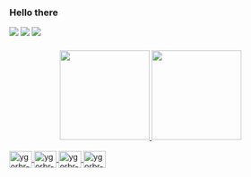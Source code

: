### Hello there

<div> 
  <a href="https://www.linkedin.com/in/ygorbr" target="_blank"><img src="https://img.shields.io/badge/-LinkedIn-%230077B5?style=for-the-badge&logo=linkedin&logoColor=white" target="_blank"></a>
  <a href = "mailto:ygorbr@gmail.com"><img src="https://img.shields.io/badge/-Gmail-%23333?style=for-the-badge&logo=gmail&logoColor=white" target="_blank"></a>
  <a href="https://instagram.com/_ygorbr" target="_blank"><img src="https://img.shields.io/badge/-Instagram-%23E4405F?style=for-the-badge&logo=instagram&logoColor=white" target="_blank"></a>
</div>

###

<div align="center">
  <a href="https://github.com/ygorbr">
  <img height="160em" src="https://github-readme-stats.vercel.app/api?username=ygorbr&show_icons=true&theme=darcula&include_all_commits=true&count_private=true"/>
  <img height="160em" src="https://github-readme-stats.vercel.app/api/top-langs/?username=ygorbr&layout=compact&langs_count=7&theme=darcula "/>
</div>
  
<div style="display: inline_block"><br>
  <img align="center" alt="ygorbr-HTML" height="30" width="40" src="https://cdn.jsdelivr.net/gh/devicons/devicon/icons/html5/html5-original-wordmark.svg">
  <img align="center" alt="ygorbr-CSS" height="30" width="40" src="https://cdn.jsdelivr.net/gh/devicons/devicon/icons/css3/css3-original-wordmark.svg">
  <img align="center" alt="ygorbr-Python" height="30" width="40" src="https://cdn.jsdelivr.net/gh/devicons/devicon/icons/python/python-original-wordmark.svg">
  <img align="center" alt="ygorbr-JS" height="30" width="40" src="https://cdn.jsdelivr.net/gh/devicons/devicon/icons/javascript/javascript-original.svg">
</div>
